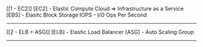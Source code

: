[[1 - EC2]]
[EC2] - Elastic Compute Cloud => Infrastructure as a Service
[EBS] - Elasitc Block Storage
IOPS - I/O Ops Per Second
_____
[[2 - ELB + ASG]] 
[ELB] - Elastic Load Balancer
[ASG] - Auto Scaling Group


_____

